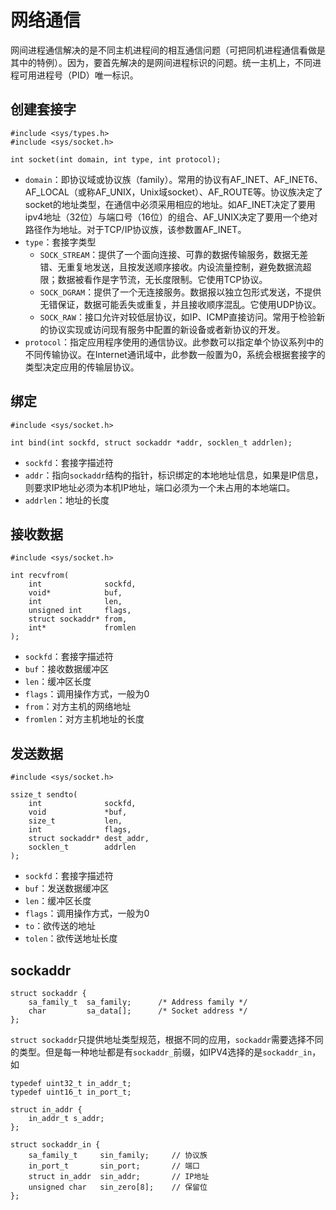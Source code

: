 # 网络通信

网间进程通信解决的是不同主机进程间的相互通信问题（可把同机进程通信看做是其中的特例）。因为，要首先解决的是网间进程标识的问题。统一主机上，不同进程可用进程号（PID）唯一标识。

## 创建套接字

```
#include <sys/types.h>
#include <sys/socket.h>

int socket(int domain, int type, int protocol);
```

* `domain`：即协议域或协议族（family）。常用的协议有AF_INET、AF_INET6、AF_LOCAL（或称AF_UNIX，Unix域socket）、AF_ROUTE等。协议族决定了socket的地址类型，在通信中必须采用相应的地址。如AF_INET决定了要用ipv4地址（32位）与端口号（16位）的组合、AF_UNIX决定了要用一个绝对路径作为地址。对于TCP/IP协议族，该参数置AF_INET。
* `type`：套接字类型
    * `SOCK_STREAM`：提供了一个面向连接、可靠的数据传输服务，数据无差错、无重复地发送，且按发送顺序接收。内设流量控制，避免数据流超限；数据被看作是字节流，无长度限制。它使用TCP协议。
    * `SOCK_DGRAM`：提供了一个无连接服务。数据报以独立包形式发送，不提供无错保证，数据可能丢失或重复，并且接收顺序混乱。它使用UDP协议。
    * `SOCK_RAW`：接口允许对较低层协议，如IP、ICMP直接访问。常用于检验新的协议实现或访问现有服务中配置的新设备或者新协议的开发。
* `protocol`：指定应用程序使用的通信协议。此参数可以指定单个协议系列中的不同传输协议。在Internet通讯域中，此参数一般置为0，系统会根据套接字的类型决定应用的传输层协议。

## 绑定

```
#include <sys/socket.h>

int bind(int sockfd, struct sockaddr *addr, socklen_t addrlen);
```

* `sockfd`：套接字描述符
* `addr`：指向`sockaddr`结构的指针，标识绑定的本地地址信息，如果是IP信息，则要求IP地址必须为本机IP地址，端口必须为一个未占用的本地端口。
* `addrlen`：地址的长度

## 接收数据

```
#include <sys/socket.h>

int recvfrom(
    int              sockfd, 
    void*            buf, 
    int              len, 
    unsigned int     flags, 
    struct sockaddr* from, 
    int*             fromlen
);
```

* `sockfd`：套接字描述符
* `buf`：接收数据缓冲区
* `len`：缓冲区长度
* `flags`：调用操作方式，一般为0
* `from`：对方主机的网络地址
* `fromlen`：对方主机地址的长度

## 发送数据

```
#include <sys/socket.h>

ssize_t sendto(
    int              sockfd, 
    void             *buf, 
    size_t           len, 
    int              flags, 
    struct sockaddr* dest_addr, 
    socklen_t        addrlen
);
```

* `sockfd`：套接字描述符
* `buf`：发送数据缓冲区
* `len`：缓冲区长度
* `flags`：调用操作方式，一般为0
* `to`：欲传送的地址
* `tolen`：欲传送地址长度



## sockaddr

```
struct sockaddr {
    sa_family_t  sa_family;      /* Address family */
    char         sa_data[];      /* Socket address */
};
```

`struct sockaddr`只提供地址类型规范，根据不同的应用，`sockaddr`需要选择不同的类型。但是每一种地址都是有`sockaddr_`前缀，如IPV4选择的是`sockaddr_in`，如

```
typedef uint32_t in_addr_t;
typedef uint16_t in_port_t;

struct in_addr {
	in_addr_t s_addr;
};

struct sockaddr_in {
    sa_family_t     sin_family;     // 协议族
    in_port_t       sin_port;       // 端口
    struct in_addr  sin_addr;       // IP地址
    unsigned char   sin_zero[8];    // 保留位
};
```

